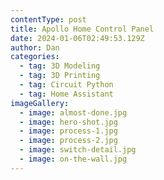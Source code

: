 ```yaml
---
contentType: post
title: Apollo Home Control Panel
date: 2024-01-06T02:49:53.129Z
author: Dan
categories:
  - tag: 3D Modeling
  - tag: 3D Printing
  - tag: Circuit Python
  - tag: Home Assistant
imageGallery:
  - image: almost-done.jpg
  - image: hero-shot.jpg
  - image: process-1.jpg
  - image: process-2.jpg
  - image: switch-detail.jpg
  - image: on-the-wall.jpg
---
```

